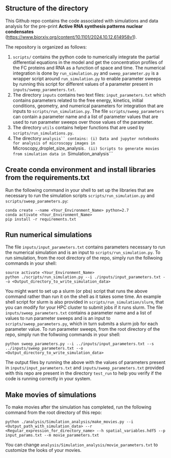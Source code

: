 ## Structure of the directory

This Github repo contains the code associated with simulations and data analysis for the pre-print **Active RNA synthesis patterns nuclear condensates** 
 (https://www.biorxiv.org/content/10.1101/2024.10.12.614958v1). 
 
 The repository is organized as follows:
1. ```scripts/``` contains the python code to numerically integrate the partial differential equations in the model and get the concentration profiles of the FC proteins and RNA as a function of space and time. The numerical integration is done by ```run_simulation.py``` and ```sweep_parameter.py``` is a wrapper script around ```run_simulation.py``` to enable parameter sweeps by running this script for different values of a parameter present in ```inputs/sweep_parameters.txt```.
2. The directory ```inputs``` contains two text files: ```input_parameters.txt``` which contains parameters related to the free energy, kinetics, initial conditions, geometry, and numerical parameters for integration that are inputs to ```scripts/run_simulation.py```. The file ```scripts/sweep_parameters``` can contain a parameter name and a list of parameter values that are used to run parameter sweeps over those values of the parameter.
3. The directory ```utils``` contains helper functions that are used by ```scripts/run_simulations.py```.
4. The directory ```analysis`` contains: (i) Data and jupyter notebooks for analysis of microscopy images in ```Microscopy_droplet_size_analysis```. (ii) Scripts to generate movies from simulation data in ```Simulation_analysis```

## Create conda environment and install libraries from the requirements.txt

Run the following command in your shell to set up the libraries that are necessary to run the simulation scripts ```scripts/run_simulation.py``` and ```scripts/sweep_parameters.py```:

```
conda create --name <Your_Environment_Name> python=2.7
conda activate <Your_Environment_Name>
pip install -r requirements.txt
```

## Run numerical simulations

The file ```inputs/input_parameters.txt``` contains parameters necessary to run the numerical simulation and is an input to ```scripts/run_simulation.py```. To run simulation, from the root directory of the repo, simply run the follwoing commands in your shell:

```
source activate <Your_Environment_Name>
python ./scripts/run_simulation.py --i ./inputs/input_parameters.txt --o <Output_directory_to_write_simulation_data>
```

You might want to set up a slurm (or pbs) script that runs the above command rather than run it on the shell as it takes some time. An example shell script for slurm is also provided in ```scripts/run_simulation/slurm```, that you can modify for your HPC cluster to submit jobs if it runs slurm. The file ```inputs/sweep_parameters.txt``` contains a parameter name and a list of values to run parameter sweeps and is an input to ```scripts/sweep_parameters.py```, which in turn submits a slurm job for each parameter value. To run parameter sweeps, from the root directory of the repo, simply run the follwoing commands in your shell:

```
python sweep_parameters.py --i ../inputs/input_parameters.txt --s ../inputs/sweep_parameters.txt --o <Output_directory_to_write_simulation_data>
```

The output files by running the above with the values of parameters present in ```inputs/input_parameters.txt``` and ```inputs/sweep_parameters.txt``` provided with this repo are present in the directory ```test_run``` to help you verify if the code is running correctly in your system.

## Make movies of simulations

To make movies after the simulation has completed, run the following command from the root directory of this repo:

```
python ./analysis/Simulation_analysis/make_movies.py --i <Output_path_with_simulation_data> --r <Regular_expression_for_directory_name> --h spatial_variables.hdf5 --p input_params.txt --m movie_parameters.txt
```

You can change ```analysis/Simulation_analysis/movie_parameters.txt``` to customize the looks of your movies. 

